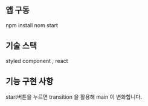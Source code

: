 ## 앱 구동 

npm install
nom start 

## 기술 스택 
styled component , react 

## 기능 구현 사항 
start버튼을 누르면 transition 을 활용해 
main 이 변화합니다. 
